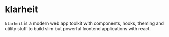 # klarheit

`klarheit` is a modern web app toolkit with components, hooks, theming and utility stuff to build slim but powerful frontend applications with react.
